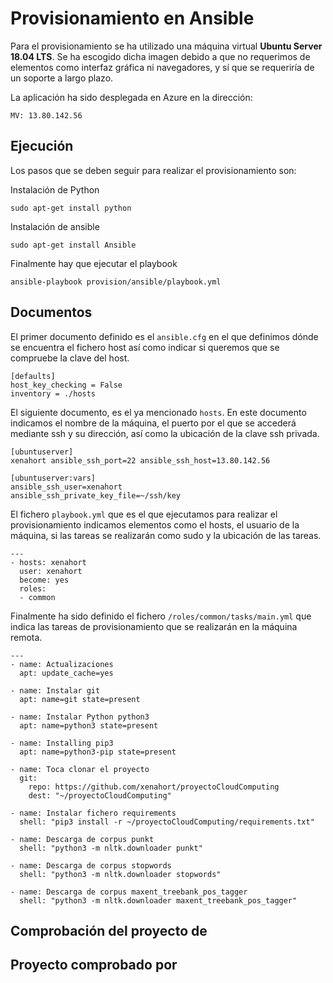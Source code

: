 # Provisionamiento en Ansible

Para el provisionamiento se ha utilizado una máquina virtual **Ubuntu Server 18.04 LTS**. Se ha escogido dicha imagen debido a que no requerimos de elementos como interfaz gráfica ni navegadores, y sí que se requeriría de un soporte a largo plazo.

La aplicación ha sido desplegada en Azure en la dirección:

```
MV: 13.80.142.56
```

## Ejecución

Los pasos que se deben seguir para realizar el provisionamiento son:

Instalación de Python
```
sudo apt-get install python
```

Instalación de ansible
```
sudo apt-get install Ansible
```

Finalmente hay que ejecutar el playbook
```
ansible-playbook provision/ansible/playbook.yml
```

## Documentos

El primer documento definido es el `ansible.cfg` en el que definimos dónde se encuentra el fichero host así como indicar si queremos que se compruebe la clave del host.
```
[defaults]
host_key_checking = False
inventory = ./hosts
```

El siguiente documento, es el ya mencionado `hosts`. En este documento indicamos el nombre de la máquina, el puerto por el que se accederá mediante ssh y su dirección, así como la ubicación de la clave ssh privada.
```
[ubuntuserver]
xenahort ansible_ssh_port=22 ansible_ssh_host=13.80.142.56

[ubuntuserver:vars]
ansible_ssh_user=xenahort
ansible_ssh_private_key_file=~/ssh/key
```

El fichero `playbook.yml` que es el que ejecutamos para realizar el provisionamiento indicamos elementos como el hosts, el usuario de la máquina, si las tareas se realizarán como sudo y la ubicación de las tareas.
```
---
- hosts: xenahort
  user: xenahort
  become: yes
  roles:
  - common
```

Finalmente ha sido definido el fichero `/roles/common/tasks/main.yml` que indica las tareas de provisionamiento que se realizarán en la máquina remota.
```
---
- name: Actualizaciones
  apt: update_cache=yes

- name: Instalar git
  apt: name=git state=present

- name: Instalar Python python3
  apt: name=python3 state=present

- name: Installing pip3
  apt: name=python3-pip state=present

- name: Toca clonar el proyecto
  git:
    repo: https://github.com/xenahort/proyectoCloudComputing
    dest: "~/proyectoCloudComputing"

- name: Instalar fichero requirements
  shell: "pip3 install -r ~/proyectoCloudComputing/requirements.txt"

- name: Descarga de corpus punkt
  shell: "python3 -m nltk.downloader punkt"

- name: Descarga de corpus stopwords
  shell: "python3 -m nltk.downloader stopwords"

- name: Descarga de corpus maxent_treebank_pos_tagger
  shell: "python3 -m nltk.downloader maxent_treebank_pos_tagger"
```

## Comprobación del proyecto de

## Proyecto comprobado por
